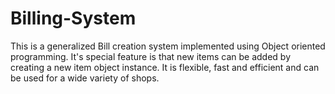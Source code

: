 # Billing-System
This is a generalized Bill creation system implemented using Object oriented programming. It's special feature is that new items can be added by creating a new item object instance. It is flexible, fast and efficient and can be used for a wide variety of shops.
